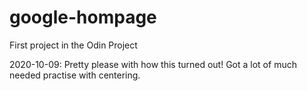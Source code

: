 # google-hompage
First project in the Odin Project

2020-10-09: Pretty please with how this turned out! Got a lot of much needed practise with centering.